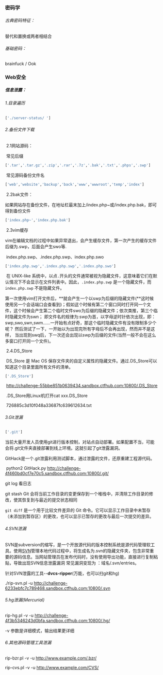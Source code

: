 ### 密码学

###### 古典密码特征：

替代和置换或两者相结合

###### 基础密码：

brainfuck / Ook



### Web安全

##### 信息泄露：

###### 1.目录遍历

```python
['./server-status/ ']
```



###### 2.备份文件下载

​	2.1网站源码：

​		常见后缀

```python
['.tar','.tar.gz','.zip','.rar','.7z','.bak','.txt','.phps','.swp']
```

​		常见源码备份文件名

```Python
['web','website','backup','back','www','wwwroot','temp','index']
```

​	2.2bak文件：

​		如果网站存在备份文件，在地址栏最末加上/index.php~或/index.php.bak，即可得到备份文件

```python
['index.php~','index.php.bak']
```

​	2.3vim缓存

​		vim在编辑文档的过程中如果异常退出，会产生缓存文件，第一次产生的缓存文件后缀为.swp，后面会产生swo等.

​	index.php.swp、.index.php.swp、index.php.swo

```python
['index.php.swp','.index.php.swp','.index.php.swo']
```

​		在 UNIX-like 系统中，以点`.`开头的文件通常被视为隐藏文件，这意味着它们在默认情况下不会显示在文件列表中。因此，`.index.php.swp` 是一个隐藏文件，而 `index.php.swp` 不是隐藏文件。

​	第一次使用vim打开文件后，**就会产生一个以swp为后缀的隐藏文件(**这时候使用另一个会话端口会查看到)；
​    假如这个时候有第二个窗口同时打开同一个文件，这个时候会产生第二个临时文件swo为后缀的隐藏文件；
​    依次类推，第三个临时隐藏文件为swn；
​    即文件名的规律为:swp为首，以字母逆时针依次出现，即：swp,swo,swn,swm......
​    一开始有点好奇，那这个临时隐藏文件有没有限制多少个呢？
​    然后测试了一下，一开始以为出现完所有字母后不会再出现，然而并不是这样，
​    当出现到swq后，下一次还会出现以swp为后缀的文件(当然一般不会在这么多窗口打开同一个文件)。

​	2.4.DS_Store 

​		DS_Store 是 Mac OS 保存文件夹的自定义属性的隐藏文件。通过.DS_Store可以知道这个目录里面所有文件的清单。

```python
['.DS_Store']
```

​		http://challenge-55bbe851b0639434.sandbox.ctfhub.com:10800/.DS_Store

​		.DS_Store用Linux机打开cat xxx.DS_Store

​		726885c3d10f048a33687fc639612634.txt

###### 3.Git泄漏

```python
['.git']
```

​	当前大量开发人员使用git进行版本控制，对站点自动部署。如果配置不当，可能会将.git文件夹直接部署到线上环境。这就引起了git泄露漏洞。

 GitHack是一个.git泄露利用测试脚本，通过泄露的文件，还原重建工程源代码。

​	python2 GitHack.py http://challenge-4f460bd0cf7e70c5.sandbox.ctfhub.com:10800/.git/

git  log 		看日志

git  stash 	Git 会将当前工作目录的变更保存到一个堆栈中，并清除工作目录的修改，使其恢复到与最近的提交状态相同

`git diff` 是一个用于比较文件差异的 Git 命令。它可以显示工作目录中未暂存（未添加到暂存区）的更改，也可以显示已暂存的更改与最后一次提交的差异。

###### 4.SVN泄漏

SVN是subversion的缩写，是一个开放源代码的版本控制系统是源代码管理软工具。使用[SVN](https://so.csdn.net/so/search?q=SVN&spm=1001.2101.3001.7020)管理本地代码过程中，将生成名为.svn的隐藏文件夹，包含非常重要的源码信息。当网站管理员在发布代码时，没有使用导出功能，直接进行复制粘贴，导致出现SVN信息泄露漏洞 常见漏洞变现为 ：域名/.svn/entries。

针对SVN泄露的工具--**dvcs-ripper**(万能，也可以扫git和hg)

./rip-svn.pl -u http://challenge-6233ebfc7c789468.sandbox.ctfhub.com:10800/.svn

###### 5.hg泄漏(Mercurial)

rip-hg.pl -v -u http://challenge-4f3b5346243d0bfa.sandbox.ctfhub.com:10800/.hg/

-v 参数是详细模式，输出结果更详细

###### 6.其他源码管理工具泄漏

rip-bzr.pl -v -u http://www.example.com/.bzr/

rip-cvs.pl -v -u http://www.example.com/CVS/
